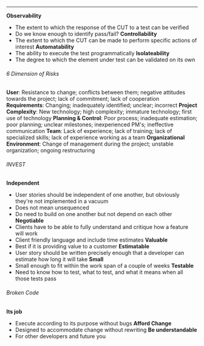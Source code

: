 ***
**Observability**
* The extent to which the response of the CUT to a test can be verified
* Do we know enough to identify pass/fail?
**Controllability**
* The extent to which the CUT can be made to perform specific actions of interest
**Automatability**
* The ability to execute the test programmatically
**Isolateability**
* The degree to which the element under test can be validated on its own

###### 6 Dimension of Risks
**User**: Resistance to change; conflicts between them; negative attitudes towards the project; lack of commitment; lack of cooperation
**Requirements**: Changing; inadequately identified; unclear; incorrect
**Project Complexity**: New technology; high complexity; immature technology; first use of technology
**Planning & Control**: Poor process; inadequate estimation; poor planning; unclear milestones; inexperienced PM's; ineffective communication
**Team**: Lack of experience; lack of training; lack of specialized skills; lack of experience working as a team
**Organizational Environment**: Change of management during the project; unstable organization; ongoing restructuring

###### INVEST
**Independent**
* User stories should be independent of one another, but obviously they're not implemented in a vacuum
* Does not mean unsequenced
* Do need to build on one another but not depend on each other
**Negotiable**
* Clients have to be able to fully understand and critique how a feature will work
* Client friendly language and include time estimates
**Valuable**
* Best if it is providing value to a customer
**Estimatable**
* User story should be written precisely enough that a developer can estimate how long it will take
**Small**
* Small enough to fit within the work span of a couple of weeks
**Testable**
* Need to know how to test, what to test, and what it means when all those tests pass

###### Broken Code
**Its job**
* Execute according to its purpose without bugs
**Afford Change**
* Designed to accommodate change without rewriting
**Be understandable**
* For other developers and future you